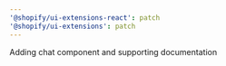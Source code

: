 ```yaml
---
'@shopify/ui-extensions-react': patch
'@shopify/ui-extensions': patch
---
```


Adding chat component and supporting documentation
